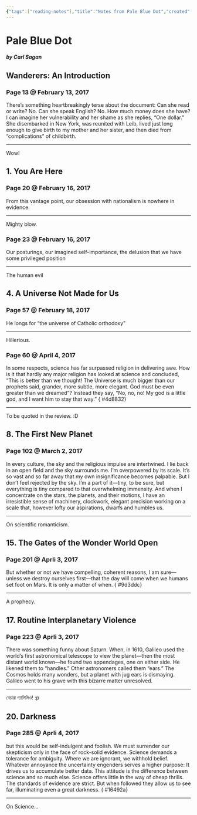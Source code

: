 ```yaml
---
{"tags":["reading-notes"],"title":"Notes from Pale Blue Dot","created":"2017-02-13T18:26:38+06:00","updated":"2023-01-27T23:55:11+06:00","dg-publish":true,"maturity":"reading-note","permalink":"/personal/reading/notes-and-highlights/pale-blue-dot/","dgPassFrontmatter":true}
---
```


# Pale Blue Dot
##### by Carl Sagan

## Wanderers: An Introduction 
### Page 13 @ February 13, 2017
There’s something heartbreakingly terse about the document: Can she read or write? No. Can she speak English? No. How much money does she have? I can imagine her vulnerability and her shame as she replies, “One dollar.” She disembarked in New York, was reunited with Leib, lived just long enough to give birth to my mother and her sister, and then died from “complications” of childbirth.

---
Wow!

## 1. You Are Here 
### Page 20 @ February 16, 2017
From this vantage point, our obsession with nationalism is nowhere in evidence.

---
Mighty blow.

### Page 23 @ February 16, 2017
Our posturings, our imagined self-importance, the delusion that we have some privileged position

---
The human evil

## 4. A Universe Not Made for Us 

### Page 57 @ February 18, 2017
He longs for “the universe of Catholic orthodoxy”

---
Hillerious.

### Page 60 @ April 4, 2017
In some respects, science has far surpassed religion in delivering awe. How is it that hardly any major religion has looked at science and concluded, “This is better than we thought! The Universe is much bigger than our prophets said, grander, more subtle, more elegant. God must be even greater than we dreamed”? Instead they say, “No, no, no! My god is a little god, and I want him to stay that way.”
{ #4d8832}


---
To be quoted in the review. :D


## 8. The First New Planet 
### Page 102 @ March 2, 2017
In every culture, the sky and the religious impulse are intertwined. I lie back in an open field and the sky surrounds me. I’m overpowered by its scale. It’s so vast and so far away that my own insignificance becomes palpable. But I don’t feel rejected by the sky. I’m a part of it—tiny, to be sure, but everything is tiny compared to that overwhelming immensity. And when I concentrate on the stars, the planets, and their motions, I have an irresistible sense of machinery, clockwork, elegant precision working on a scale that, however lofty our aspirations, dwarfs and humbles us.

---
On scientific romanticism.

## 15. The Gates of the Wonder World Open 
### Page 201 @ Aprli 3, 2017
But whether or not we have compelling, coherent reasons, I am sure—unless we destroy ourselves first—that the day will come when we humans set foot on Mars. It is only a matter of when.
{ #9d3ddc}


---
A prophecy.

## 17. Routine Interplanetary Violence 
### Page 223 @ Aprli 3, 2017
There was something funny about Saturn. When, in 1610, Galileo used the world’s first astronomical telescope to view the planet—then the most distant world known—he found two appendages, one on either side. He likened them to “handles.” Other astronomers called them “ears.” The Cosmos holds many wonders, but a planet with jug ears is dismaying. Galileo went to his grave with this bizarre matter unresolved.

---

বেচারা গ্যালিলিও! :p

## 20. Darkness 
### Page 285 @ Aprli 4, 2017
but this would be self-indulgent and foolish. We must surrender our skepticism only in the face of rock-solid evidence. Science demands a tolerance for ambiguity. Where we are ignorant, we withhold belief. Whatever annoyance the uncertainty engenders serves a higher purpose: It drives us to accumulate better data. This attitude is the difference between science and so much else. Science offers little in the way of cheap thrills. The standards of evidence are strict. But when followed they allow us to see far, illuminating even a great darkness.
{ #16492a}


---
On Science…